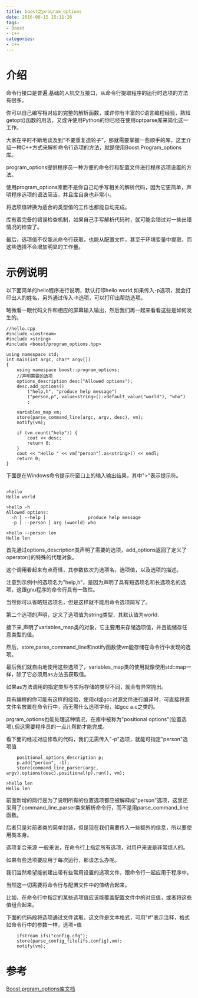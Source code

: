 ```yaml
---
title: boost之program_options
date: 2016-08-15 15:11:26
tags:
- Boost
- c++
categories:
- c++
---
```



# 介绍
命令行接口是普遍,基础的人机交互接口，从命令行提取程序的运行时选项的方法有很多。

你可以自己编写相对应的完整的解析函数，或许你有丰富的C语言编程经验，熟知getopt()函数的用法，又或许使用Python的你已经在使用optparse库来简化这一工作。

大家在平时不断地谈及到“不要重复造轮子”，那就需要掌握一些顺手的库，这里介绍一种C++方式来解析命令行选项的方法，就是使用Boost.Program_options库。



program_options提供程序员一种方便的命令行和配置文件进行程序选项设置的方法。

使用program_options库而不是你自己动手写相关的解析代码，因为它更简单，声明程序选项的语法简洁，并且库自身也非常小。

将选项值转换为适合的类型值的工作也都能自动完成。

库有着完备的错误检查机制，如果自己手写解析代码时，就可能会错过对一些出错情况的检查了。

最后，选项值不仅能从命令行获取，也能从配置文件，甚至于环境变量中提取，而这些选择不会增加明显的工作量。



# 示例说明
以下面简单的hello程序进行说明，默认打印hello world,如果传入-p选项，就会打印出人的姓名，另外通过传入-h选项，可以打印出帮助选项。

略微看一眼代码文件和相应的屏幕输入输出，然后我们再一起来看看这些是如何发生的。


```
//hello.cpp 
#include <iostream>
#include <string>
#include <boost/program_options.hpp>

using namespace std;
int main(int argc, char* argv[])
{
    using namespace boost::program_options;
    //声明需要的选项
    options_description desc("Allowed options");
    desc.add_options()
        ("help,h", "produce help message")
        ("person,p", value<string>()->default_value("world"), "who")
        ;

    variables_map vm;        
    store(parse_command_line(argc, argv, desc), vm);
    notify(vm);    

    if (vm.count("help")) {
        cout << desc;
        return 0;
    }
    cout << "Hello " << vm["person"].as<string>() << endl;
    return 0;
}
```

下面是在Windows命令提示符窗口上的输入输出结果，其中">"表示提示符。

```

>hello 
Hello world

>hello -h
Allowed options:
  -h [ --help ]                produce help message
  -p [ --person ] arg (=world) who

>hello --person len
Hello len
```

首先通过options_description类声明了需要的选项，add_options返回了定义了operator()的特殊的代理对象。

这个调用看起来有点奇怪，其参数依次为选项名，选项值，以及选项的描述。

注意到示例中的选项名为"help,h"，是因为声明了具有短选项名和长选项名的选项，这跟gnu程序的命令行具有一致性。

当然你可以省略短选项名，但是这样就不能用命令选项简写了。

第二个选项的声明，定义了选项值为string类型，其默认值为world.

接下来,声明了variables_map类的对象，它主要用来存储选项值，并且能储存任意类型的值。

然后，store,parse_command_line和notify函数使vm能存储在命令行中发现的选项。



最后我们就自由地使用这些选项了，variables_map类的使用就像使用std::map一样，除了它必须用as方法去获取值。

如果as方法调用的指定类型与实际存储的类型不同，就会有异常抛出。



具有编程的你可能有这样的经验，使用cl或gcc对源文件进行编译时，可直接将源文件名放置在命令行中，而无需什么选项字母，如gcc a.c之类的。

prgram_options也能处理这种情况，在库中被称为"positional options"(位置选项),但这需要程序员的一点儿帮助才能完成。

看下面的经过对应修改的代码，我们无需传入"-p"选项，就能可指定"person"选项值

```
    positional_options_description p;
    p.add("person", -1);
    store(command_line_parser(argc, argv).options(desc).positional(p).run(), vm);
```

```
>hello len
Hello len
```

前面新增的两行是为了说明所有的位置选项都应被解释成"person"选项，这里还采用了command_line_parser类来解析命令行，而不是用parse_command_line函数。

后者只是对前者类的简单封装，但是现在我们需要传入一些额外的信息，所以要使用类本身。



选项复合来源
一般来说，在命令行上指定所有选项，对用户来说是非常烦人的。

如果有些选项要应用于每次运行，那该怎么办呢。

我们当然希望能创建出带有些常用设置的选项文件，跟命令行一起应用于程序中。

当然这一切需要将命令行与配置文件中的值结合起来。

比如，在命令行中指定的某些选项值应该能覆盖配置文件中的对应值，或者将这些值组合起来。



下面的代码段将选项通过文件读取，这文件是文本格式，可用"#"表示注释，格式如命令行中的参数一样，选项=值

```
    ifstream ifs("config.cfg");
    store(parse_config_file(ifs,config),vm);
    notify(vm);

```

# 参考

[Boost.prgram_options库文档](http://www.boost.org/doc/libs/1_35_0/doc/html/program_options.html)